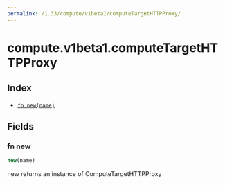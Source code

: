 ```yaml
---
permalink: /1.33/compute/v1beta1/computeTargetHTTPProxy/
---
```


# compute.v1beta1.computeTargetHTTPProxy



## Index

* [`fn new(name)`](#fn-new)

## Fields

### fn new

```ts
new(name)
```

new returns an instance of ComputeTargetHTTPProxy